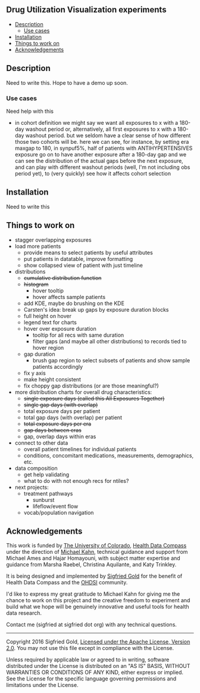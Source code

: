 ## Drug Utilization Visualization experiments ##

- [Description](#description)
  - [Use cases](#use-cases)
- [Installation](#installation)
- [Things to work on](#things-to-work-on)
- [Acknowledgements](#acknowledgements)

## Description

Need to write this. Hope to have a demo up soon.

### Use cases ###

Need help with this

 - in cohort definition we might say we want all exposures to x
   with a 180-day washout period or, alternatively, all first exposures
   to x with a 180-day washout period. but we seldom have a clear
   sense of how different those two cohorts will be. here we can
   see, for instance, by setting era maxgap to 180, in synpuf5%,
   half of patients with ANTIHYPERTENSIVES exposure go on to have
   another exposure after a 180-day gap and we can see the distribution
   of the actual gaps before the next exposure, and can play with
   different washout periods (well, I'm not including obs period yet),
   to (very quickly) see how it affects cohort selection

## Installation

Need to write this

## Things to work on

- stagger overlapping exposures
- load more patients
  - provide means to select patients by useful attributes
  - put patients in datatable, improve formatting
  - show collapsed view of patient with just timeline
- distributions
  - ~~cumulative distribution function~~
  - ~~histogram~~
    - hover tooltip
    - hover affects sample patients
  - add KDE, maybe do brushing on the KDE
  - Carsten's idea: break up gaps by exposure duration blocks
  - full height on hover
  - legend text for charts
  - hover over exposure duration
    - tooltip for all recs with same duration
    - filter gaps (and maybe all other distributions)
      to records tied to hover region
  - gap duration
    - brush gap region to select subsets of patients
      and show sample patients accordingly
  - fix y axis
  - make height consistent
  - fix choppy gap distributions (or are those meaningful?)
- more distribution charts for overall drug characteristics:
  - ~~single exposure days (called this All Exposures Together)~~
  - ~~single gap days (with overlap)~~
  - total exposure days per patient
  - total gap days (with overlap) per patient
  - ~~total exposure days per era~~
  - ~~gap days between eras~~
  - gap, overlap days within eras
- connect to other data
  - overall patient timelines for individual patients
  - conditions, concomitant medications, measurements, demographics, etc.
- data composition
  - get help validating
  - what to do with not enough recs for ntiles?
- next projects:
  - treatment pathways
    - sunburst
    - lifeflow/event flow
  - vocab/population navigation



## Acknowledgements

This work is funded by [The University of Colorado](http://www.ucdenver.edu), 
[Health Data Compass](http://www.ucdenver.edu/about/departments/healthdatacompass)
under the direction of [Michael Kahn](https://profiles.ucdenver.edu/display/225446),
technical guidance and support from Michael Ames and Hajar Homayouni,
with subject matter expertise and guidance from Marsha Raebel, Christina Aquilante,
and Katy Trinkley.

It is being designed and implemented by [Sigfried Gold](http://sigfried.org) for 
the benefit of Health Data Compass and the [OHDSI](http://ohdsi.org) community.

I'd like to express my great gratitude to Michael Kahn for giving me the chance to
work on this project and the creative freedom to experiment and build what
we hope will be genuinely innovative and useful tools for health data research.

Contact me (sigfried at sigfried dot org) with any technical questions.

-----------------------------------------

Copyright 2016 Sigfried Gold, 
[Licensed under the Apache License, Version 2.0](https://raw.githubusercontent.com/Sigfried/drugutil/master/LICENSE).
You may not use this file except in compliance with the License.

Unless required by applicable law or agreed to in writing, software
distributed under the License is distributed on an "AS IS" BASIS,
WITHOUT WARRANTIES OR CONDITIONS OF ANY KIND, either express or implied.
See the License for the specific language governing permissions and
limitations under the License.

